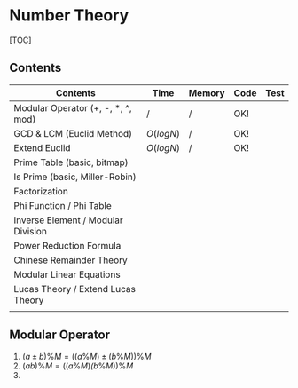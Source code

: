 # Number Theory



[TOC]



## Contents

| Contents                           | Time      | Memory | Code | Test |
| ---------------------------------- | --------- | ------ | ---- | ---- |
| Modular Operator (+, -, *, ^, mod) | $/$       | $/$    | OK!  |      |
| GCD & LCM (Euclid Method)          | $O(logN)$ | $/$    | OK!  |      |
| Extend Euclid                      | $O(logN)$ | /      | OK!  |      |
| Prime Table (basic, bitmap)        |           |        |      |      |
| Is Prime (basic, Miller-Robin)     |           |        |      |      |
| Factorization                      |           |        |      |      |
| Phi Function / Phi Table           |           |        |      |      |
| Inverse Element / Modular Division |           |        |      |      |
| Power Reduction Formula            |           |        |      |      |
| Chinese Remainder Theory           |           |        |      |      |
| Modular Linear Equations           |           |        |      |      |
| Lucas Theory / Extend Lucas Theory |           |        |      |      |
|                                    |           |        |      |      |





## Modular Operator

1.  $(a \pm b)\%M = ((a\%M) \pm (b\%M))\%M$
2.  $(ab)\%M = ((a\%M) \dot (b\%M))\%M$
3.  
